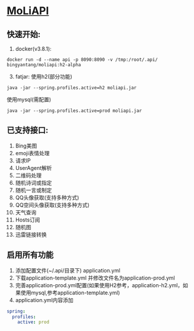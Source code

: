 # [MoLiAPI](https://api.bingchunmoli.com)

## 快速开始:
1. docker(v3.8.1):
```shell
docker run -d --name api -p 8090:8090 -v /tmp:/root/.api/ bingyantang/moliapi:h2-alpha
```
3. fatjar:
使用h2(部分功能)
```shell
java -jar --spring.profiles.active=h2 moliapi.jar
```
使用mysql(需配置)
```shell
java -jar --spring.profiles.active=prod moliapi.jar
```
## 已支持接口:
1. Bing美图
2. emoji表情处理
3. 请求IP
4. UserAgent解析
5. 二维码处理
6. 随机诗词或指定
7. 随机一言或制定
8. QQ头像获取(支持多种方式)
9. QQ空间头像获取(支持多种方式)
10. 天气查询
11. Hosts订阅
12. 随机图
13. 迅雷链接转换

## 启用所有功能
1. 添加配置文件(~/.api/目录下) application.yml
2. 下载application-template.yml 并修改文件名为application-prod.yml
3. 完善application-prod.yml配置(如果使用H2参考，application-h2.yml，如果使用mysql,参考application-template.yml)
4. application.yml内容添加
```yaml
spring:
  profiles:
    active: prod
```
